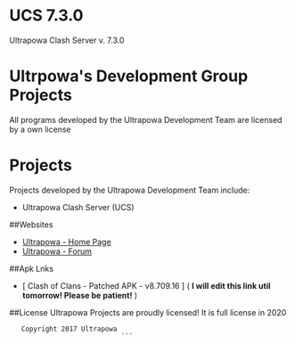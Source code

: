 #          UCS  7.3.0  
   Ultrapowa Clash Server v. 7.3.0


# Ultrpowa's Development Group Projects

All programs developed by the Ultrapowa Development Team are licensed by a own license

# Projects

Projects developed by the Ultrapowa Development Team include:  

* Ultrapowa Clash Server   (UCS) 

##Websites

* [Ultrapowa - Home Page](http://ultrapowa.com/)
* [Ultrapowa - Forum](http://ultrapowa.com/forum)

##Apk Lnks

* [ Clash of Clans - Patched APK - v8.709.16 ] ( **I will edit this link util tomorrow! Please be patient!** )


##License
Ultrapowa Projects are proudly licensed! It is full license in 2020

```
   Copyright 2017 Ultrapowa 
                            ```

